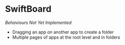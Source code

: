 SwiftBoard
==========

_Behaviours Not Yet Implemented_

- Dragging an app on another app to create a folder
- Multiple pages of apps at the root level and in folders
